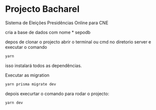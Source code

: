 # Projecto Bacharel
 Sistema de Eleições Presidências Online para CNE


 cria a base de dados com nome * sepodb


depos de clonar o projecto abrir o terminal ou cmd no diretorio server e executar o comando
 ```bash
yarn
 ```
isso instalará todos as dependências.

Executar as migration
```bash
yarn prisma migrate dev
```

depois execurtar o comando para rodar o projecto:
```bash
yarn dev
```
